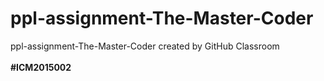 # ppl-assignment-The-Master-Coder
ppl-assignment-The-Master-Coder created by GitHub Classroom <br /><br />
                                       **#ICM2015002**
